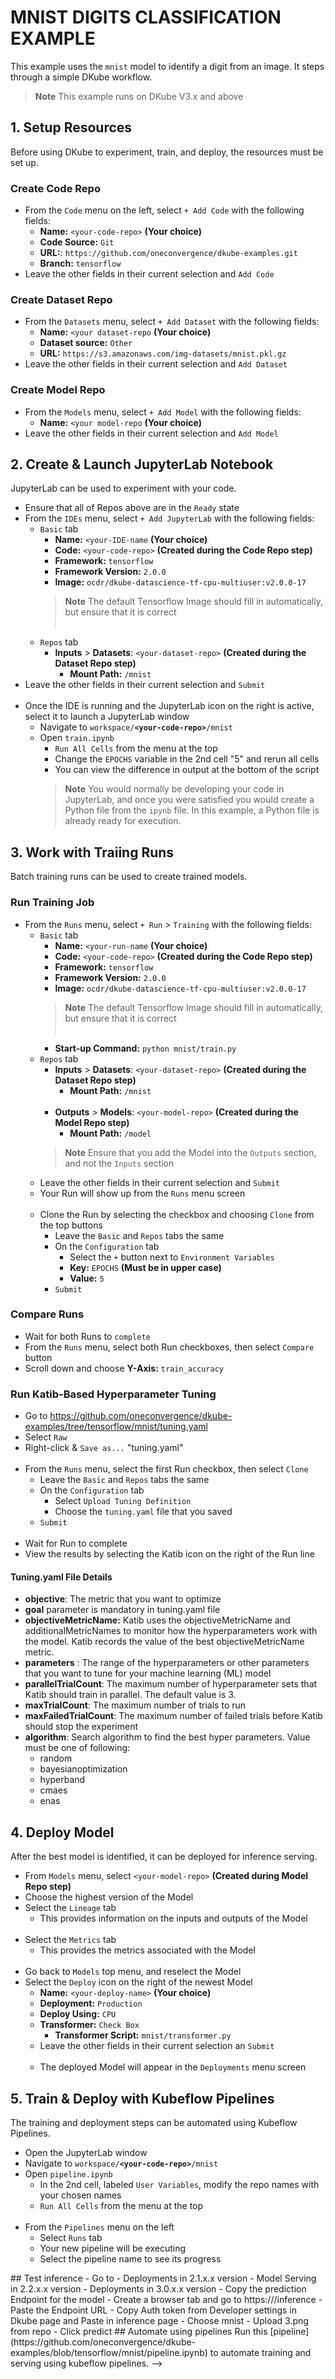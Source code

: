 # MNIST DIGITS CLASSIFICATION EXAMPLE 

 This example uses the `mnist` model to identify a digit from an image.  It steps through a simple DKube workflow.

 > **Note** This example runs on DKube V3.x and above

## 1. Setup Resources

 Before using DKube to experiment, train, and deploy, the resources must be set up.

### Create Code Repo

 - From the `Code` menu on the left, select `+ Add Code` with the following fields:
   - **Name:** `<your-code-repo>`  **(Your choice)**
   - **Code Source:** `Git`
   - **URL:**: `https://github.com/oneconvergence/dkube-examples.git`
   - **Branch:** `tensorflow`
 - Leave the other fields in their current selection and `Add Code`

### Create Dataset Repo

 - From the `Datasets` menu, select `+ Add Dataset` with the following fields:
   - **Name:** `<your dataset-repo`  **(Your choice)**
   - **Dataset source:** `Other`
   - **URL:** `https://s3.amazonaws.com/img-datasets/mnist.pkl.gz`
 - Leave the other fields in their current selection and `Add Dataset`  

### Create Model Repo

 - From the `Models` menu, select `+ Add Model` with the following fields:
   - **Name:** `<your model-repo`  **(Your choice)**
 - Leave the other fields in their current selection and `Add Model`  

## 2. Create & Launch JupyterLab Notebook

 JupyterLab can be used to experiment with your code.

 - Ensure that all of Repos above are in the `Ready` state
 - From the `IDEs` menu, select `+ Add JupyterLab` with the following fields:
   - `Basic` tab
     - **Name:** `<your-IDE-name`  **(Your choice)**
     - **Code:** `<your-code-repo>`  **(Created during the Code Repo step)**
     - **Framework:** `tensorflow`
     - **Framework Version:** `2.0.0`
     - **Image:** `ocdr/dkube-datascience-tf-cpu-multiuser:v2.0.0-17`
     > **Note** The default Tensorflow Image should fill in automatically, but ensure that it is correct <br><br>
   - `Repos` tab
      - **Inputs** > **Datasets**: `<your-dataset-repo>`  **(Created during the Dataset Repo step)**
        - **Mount Path:** `/mnist`
 - Leave the other fields in their current selection and `Submit` <br><br>
 - Once the IDE is running and the JupyterLab icon on the right is active, select it to launch a JupyterLab window
   - Navigate to <code>workspace/**\<your-code-repo\>**/mnist</code>
   - Open `train.ipynb`
     - `Run All Cells` from the menu at the top
     - Change the `EPOCHS` variable in the 2nd cell "5" and rerun all cells
     - You can view the difference in output at the bottom of the script
     > **Note** You would normally be developing your code in JupyterLab, and once you were satisfied you would create a Python file from the `ipynb` file.  In this example, a Python file is already ready for execution.

## 3. Work with Traiing Runs

 Batch training runs can be used to create trained models.

### Run Training Job

- From the `Runs` menu, select `+ Run` > `Training` with the following fields:
   - `Basic` tab
     - **Name:** `<your-run-name`  **(Your choice)**
     - **Code:** `<your-code-repo>`  **(Created during the Code Repo step)**
     - **Framework:** `tensorflow`
     - **Framework Version:** `2.0.0`
     - **Image:** `ocdr/dkube-datascience-tf-cpu-multiuser:v2.0.0-17`
     > **Note** The default Tensorflow Image should fill in automatically, but ensure that it is correct <br><br>
     - **Start-up Command:** `python mnist/train.py`
   - `Repos` tab
      - **Inputs** > **Datasets**: `<your-dataset-repo>`  **(Created during the Dataset Repo step)**
        - **Mount Path:** `/mnist` <br><br>
      - **Outputs** > **Models**: `<your-model-repo>`  **(Created during the Model Repo step)**
        - **Mount Path:** `/model`
      > **Note** Ensure that you add the Model into the `Outputs` section, and not the `Inputs` section
   - Leave the other fields in their current selection and `Submit`
   - Your Run will show up from the `Runs` menu screen <br><br>
   - Clone the Run by selecting the checkbox and choosing `Clone` from the top buttons
     - Leave the `Basic` and `Repos` tabs the same
     - On the `Configuration` tab
       - Select the `+` button next to `Environment Variables`
       - **Key:** `EPOCHS`   **(Must be in upper case)**
       - **Value:** `5`
     - `Submit`

### Compare Runs

 - Wait for both Runs to `complete`
 - From the `Runs` menu, select both Run checkboxes, then select `Compare` button
 - Scroll down and choose **Y-Axis:** `train_accuracy`

### Run Katib-Based Hyperparameter Tuning
 
 - Go to https://github.com/oneconvergence/dkube-examples/tree/tensorflow/mnist/tuning.yaml
 - Select `Raw`
 - Right-click & `Save as...` "tuning.yaml" <br><br>
 - From the `Runs` menu, select the first Run checkbox, then select `Clone`
   - Leave the `Basic` and `Repos` tabs the same
   - On the `Configuration` tab
     - Select `Upload Tuning Definition`
     - Choose the `tuning.yaml` file that you saved
   - `Submit` <br><br>
 - Wait for Run to complete
 - View the results by selecting the Katib icon on the right of the Run line

#### Tuning.yaml File Details

 - **objective**: The metric that you want to optimize
 - **goal** parameter is mandatory in tuning.yaml file
 - **objectiveMetricName:** Katib uses the objectiveMetricName and additionalMetricNames to monitor how the hyperparameters work with the model. Katib records the value of the best objectiveMetricName metric.
 - **parameters** : The range of the hyperparameters or other parameters that you want to tune for your machine learning (ML) model
 - **parallelTrialCount**: The maximum number of hyperparameter sets that Katib should train in parallel. The default value is 3.
 - **maxTrialCount**: The maximum number of trials to run
 - **maxFailedTrialCount**: The maximum number of failed trials before Katib should stop the experiment
 - **algorithm**: Search algorithm to find the best hyper parameters. Value must be one of following:
   - random
   - bayesianoptimization
   - hyperband
   - cmaes
   - enas

## 4. Deploy Model

 After the best model is identified, it can be deployed for inference serving.

- From `Models` menu, select `<your-model-repo>`  **(Created during Model Repo step)**
- Choose the highest version of the Model
- Select the `Lineage` tab
  - This provides information on the inputs and outputs of the Model <br><br>
- Select the `Metrics` tab
  - This provides the metrics associated with the Model <br><br>
- Go back to `Models` top menu, and reselect the Model
- Select the `Deploy` icon on the right of the newest Model
  - **Name:** `<your-deploy-name>`  **(Your choice)**
  - **Deployment:** `Production`
  - **Deploy Using:** `CPU`
  - **Transformer:** `Check Box`
    - **Transformer Script:** `mnist/transformer.py`
  - Leave the other fields in their current selection an `Submit` <br><br>
  - The deployed Model will appear in the `Deployments` menu screen

## 5. Train &  Deploy with Kubeflow Pipelines

 The training and deployment steps can be automated using Kubeflow Pipelines.

 - Open the JupyterLab window
 - Navigate to <code>workspace/**\<your-code-repo\>**/mnist</code>
 - Open `pipeline.ipynb`
   - In the 2nd cell, labeled `User Variables`, modify the repo names with your chosen names
   - `Run All Cells` from the menu at the top <br><br>
 - From the `Pipelines` menu on the left
   - Select `Runs` tab
   - Your new pipeline will be executing
   - Select the pipeline name to see its progress

<!--->
## Test inference
- Go to
  - Deployments in 2.1.x.x version
  - Model Serving in 2.2.x.x version
  - Deployments in 3.0.x.x version
- Copy the prediction Endpoint for the model
- Create a browser tab and go to https://<dkube_url>/inference
- Paste the Endpoint URL
- Copy Auth token from Developer settings in Dkube page and Paste in inference page
- Choose mnist
- Upload 3.png from repo
- Click predict

## Automate using pipelines
Run this [pipeline](https://github.com/oneconvergence/dkube-examples/blob/tensorflow/mnist/pipeline.ipynb) to automate training and serving using kubeflow pipelines.
-->